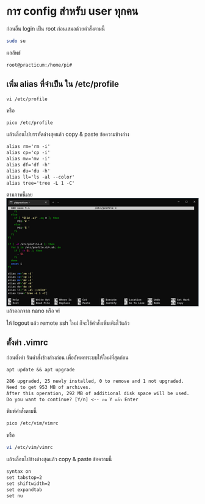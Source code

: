 # การ config สำหรับ user ทุกคน

ก่อนอื่น login เป็น root ก่อนเสมอด้วยคำสั่งตามนี้

```bash
sudo su
```

ผลลัพธ์

```bash
root@practicum:/home/pi#
```

## เพิ่ม alias ที่จำเป็น ใน /etc/profile

```
vi /etc/profile
```

หรือ

```
pico /etc/profile
```

แล้วเลื่อนไปบรรทัดล่างสุดแล้ว copy & paste ข้อความข้างล่าง

```
alias rm='rm -i'
alias cp='cp -i'
alias mv='mv -i'
alias df='df -h'
alias du='du -h'
alias ll='ls -al --color'
alias tree='tree -L 1 -C'
```

ตามภาพนี้เลย
![config_profile](img/05.png)
แล้วออกจาก nano หรือ vi

ให้ logout แล้ว remote ssh ใหม่
ก็จะใช้คำสั่งเพิ่มเติมไว้แล้ว

## ตั้งค่า .vimrc

ก่อนตั้งค่า รันคำสั่งข้างล่างก่อน เพื่ออัพเดทระบบให้ใหม่ที่สุดก่อน

```
apt update && apt upgrade
```

```
286 upgraded, 25 newly installed, 0 to remove and 1 not upgraded.
Need to get 953 MB of archives.
After this operation, 292 MB of additional disk space will be used.
Do you want to continue? [Y/n] <-- กด Y แล้ว Enter
```

พิมพ์คำสั่งตามนี้

```bash
pico /etc/vim/vimrc
```

หรือ

```bash
vi /etc/vim/vimrc
```

แล้วเลื่อนไปข้างล่างสุดแล้ว copy & paste ข้อความนี้

```
syntax on
set tabstop=2
set shiftwidth=2
set expandtab
set nu
```
